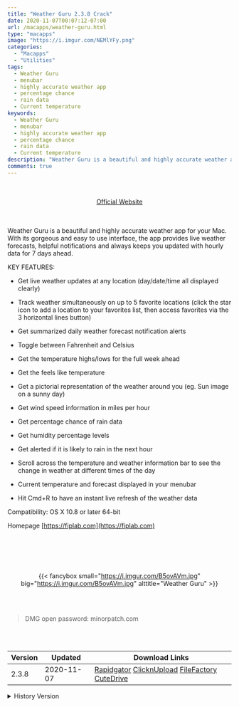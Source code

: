 ```yaml
---
title: "Weather Guru 2.3.8 Crack"
date: 2020-11-07T00:07:12-07:00
url: /macapps/weather-guru.html
type: "macapps"
image: "https://i.imgur.com/NEMlYFy.png"
categories:
  - "Macapps"
  - "Utilities"
tags:
  - Weather Guru
  - menubar
  - highly accurate weather app
  - percentage chance
  - rain data
  - Current temperature
keywords:
  - Weather Guru
  - menubar
  - highly accurate weather app
  - percentage chance
  - rain data
  - Current temperature
description: "Weather Guru is a beautiful and highly accurate weather app for your Mac. With its gorgeous and easy to use interface, the app provides live weather forecasts"
comments: true
---
```


<br/>
<br/>
<center>
<a href="https://fiplab.com" target="blank"><div class="border border-blue-500 rounded-lg transition duration-500 
    ease-in-out w-48 text-lg text-blue-500 text-center px-2 hover:bg-blue-500 hover:text-white">
  Official Website 
</div></a>
</center>
<br/>
<br/>

Weather Guru is a beautiful and highly accurate weather app for your Mac. With its gorgeous and easy to use interface, the app provides live weather forecasts, helpful notifications and always keeps you updated with hourly data for 7 days ahead.



KEY FEATURES:

* Get live weather updates at any location (day/date/time all displayed clearly)

* Track weather simultaneously on up to 5 favorite locations (click the star icon to add a location to your favorites list, then access favorites via the 3 horizontal lines button)

* Get summarized daily weather forecast notification alerts

* Toggle between Fahrenheit and Celsius

* Get the temperature highs/lows for the full week ahead

* Get the feels like temperature

* Get a pictorial representation of the weather around you (eg. Sun image on a sunny day)

* Get wind speed information in miles per hour

* Get percentage chance of rain data

* Get humidity percentage levels

* Get alerted if it is likely to rain in the next hour

* Scroll across the temperature and weather information bar to see the change in weather at different times of the day

* Current temperature and forecast displayed in your menubar

* Hit Cmd+R to have an instant live refresh of the weather data



Compatibility: OS X 10.8 or later 64-bit

Homepage [https://fiplab.com](https://fiplab.com)

<br/>
<br/>
<script async src="https://pagead2.googlesyndication.com/pagead/js/adsbygoogle.js"></script>
<ins class="adsbygoogle"
     style="display:block; text-align:center;"
     data-ad-layout="in-article"
     data-ad-format="fluid"
     data-ad-client="ca-pub-8746275014476192"
     data-ad-slot="5144997159"></ins>
<script>
     (adsbygoogle = window.adsbygoogle || []).push({});
</script>
<br/>
<br/>


<center>

{{< fancybox small="https://i.imgur.com/B5ovAVm.jpg" big="https://i.imgur.com/B5ovAVm.jpg" alttitle="Weather Guru" >}}

</center>

<br/>
<br/>


> DMG open password: minorpatch.com

<br/>

<br/>
<div id="history_version" class="history_version">

| Version | Updated | Download Links |
| ---- | ---- | ---- |
| 2.3.8 | 2020-11-07 | [Rapidgator](https://ouo.io/6vRwrA)   [ClicknUpload](https://ouo.io/mSYQxc)   [FileFactory](https://ouo.io/IhtS1O)   [CuteDrive](https://ouo.io/AWp8kY) |
<details>
<summary>History Version</summary>

| Version | Updated | Download Links |
| ---- | ---- | ---- |
| 2.3.7 | 2020-09-07 | [UsersCloud](https://ouo.io/eAvJnK)   [ClicknUpload](https://ouo.io/eAvJnK)   [FileFactory](https://ouo.io/V86E9G)   [CuteDrive](https://ouo.io/QHSpbD) |
</details>

</div>
